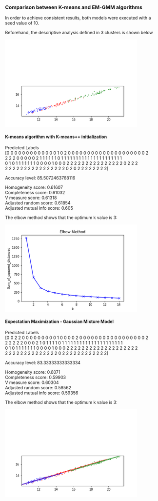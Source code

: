 ### Comparison between K-means and EM-GMM algorithms

In order to achieve consistent results, both models were executed with a seed value of 10.  

Beforehand, the descriptive analysis defined in 3 clusters is shown below

![Scatter plot](https://raw.githubusercontent.com/ivanph1017/ml_taller6/master/k_means_scatter_plot.png)

#### K-means algorithm with K-means++ initialization  

Predicted Labels   
[0 0 0 0 0 0 0 0 0 0 0 0 0 1 0 2 0 0 0 0 0 0 0 0 0 0 0 0 0 0 0 0 0 0 0 0 2  
 2 2 2 0 0 0 0 0 2 1 1 1 1 1 1 0 1 1 1 1 1 1 1 1 1 1 1 1 1 1 1 1 1 1 1 1 1  
 0 1 0 1 1 1 1 1 1 1 0 0 0 0 1 0 0 0 2 2 2 2 2 2 2 2 2 2 2 2 2 2 2 0 2 2 2  
 2 2 2 2 2 2 2 2 2 2 2 2 2 2 2 2 0 2 0 2 2 2 2 2 2 2 2]  

Accuracy level: 85.5072463768116  

Homogeneity score: 0.61607  
Completeness score: 0.61032  
V measure score: 0.61318  
Adjusted random score: 0.61854  
Adjusted mutual info score: 0.605   

The elbow method shows that the optimum k value is 3:  

![Elbow method](https://raw.githubusercontent.com/ivanph1017/ml_taller6/master/k_means_elbow_method.png)

#### Expectation Maximization - Gaussian Mixture Model   

Predicted Labels   
[0 0 2 2 0 0 0 0 0 0 0 0 0 1 0 0 0 0 2 0 0 0 0 0 0 0 0 0 0 0 0 0 0 0 0 0 2  
 2 2 2 2 2 0 0 0 2 1 0 1 1 1 1 0 1 1 1 1 1 1 1 1 1 1 1 1 1 1 1 1 1 1 1 1 1  
 0 1 0 1 1 1 1 1 1 1 0 0 0 0 1 0 0 0 2 2 2 2 2 2 2 2 2 2 2 2 2 2 2 2 2 2 2  
 2 2 2 2 2 2 2 2 2 2 2 2 2 2 0 2 2 2 2 2 2 2 2 2 2 2 2]  

Accuracy level: 83.33333333333334    

Homogeneity score: 0.6071    
Completeness score: 0.59903    
V measure score: 0.60304    
Adjusted random score: 0.58562   
Adjusted mutual info score: 0.59356    

The elbow method shows that the optimum k value is 3:  

![EM-GMM scatter plot](https://raw.githubusercontent.com/ivanph1017/ml_taller6/master/em_gmm_scatter_plot.png)
